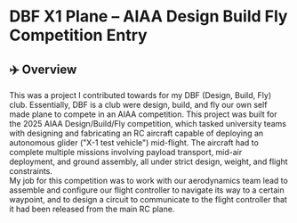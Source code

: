 # DBF X1 Plane – AIAA Design Build Fly Competition Entry

## ✈️ Overview
This was a project I contributed towards for my DBF (Design, Build, Fly) club. Essentially, DBF is a club were design, build, and fly our own self made plane to compete in an AIAA competition. This project was built for the 2025 AIAA Design/Build/Fly competition, which tasked university teams with designing and fabricating an RC aircraft capable of deploying an autonomous glider ("X-1 test vehicle") mid-flight. The aircraft had to complete multiple missions involving payload transport, mid-air deployment, and ground assembly, all under strict design, weight, and flight constraints. <br />
My job for this competition was to work with our aerodynamics team lead to assemble and configure our flight controller to navigate its way to a certain waypoint, and to design a circuit to communicate to the flight controller that it had been released from the main RC plane.

